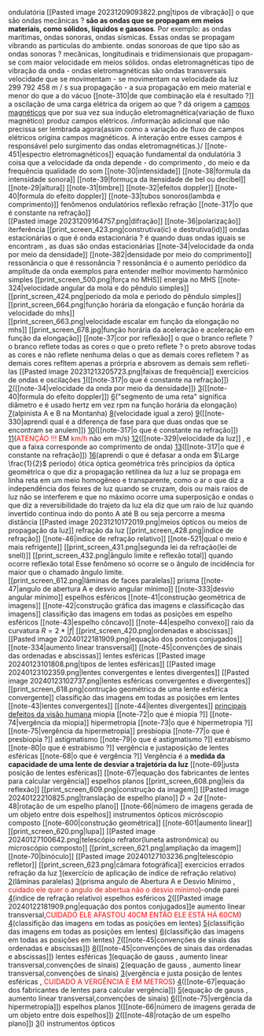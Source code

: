 
ondulatória
	[[Pasted image 20231209093822.png|tipos de vibração]]
	o que são ondas mecânicas ?
		**são as ondas que se propagam em meios materiais, como sólidos, líquidos e gasosos**. Por exemplo: as ondas marítimas, ondas sonoras, ondas sísmicas. Essas ondas se propagam vibrando as partículas do ambiente.
	ondas sonoroas
		de que tipo são as ondas sonoras ?
			mecânicas, longitudinais e tridimensionais que propagam-se com maior velocidade em meios sólidos.
	ondas eletromagnéticas
		tipo de vibração da onda
			- ondas eletromagnéticas são ondas transversais
		velocidade que se movimentam
			- se movimentam na velocidade da luz 299 792 458 m / s
		sua propagação
			- a sua propagação em meio material e menor do que a do vácuo
		[[note-310|de que combinação ela é resultado ?]]
		a oscilação de uma carga elétrica da origem ao que ?
			dá origem a [campos magnéticos](https://mundoeducacao.uol.com.br/fisica/campo-magnetico.htm) que por sua vez sua indução eletromagnética(variação de fluxo magnético) produz campos elétricos. 
			 /informação adicional que não precissa ser lembrada agora{assim como a variação de fluxo de campos elétricos origina campos magnéticos. A interação entre esses campos é responsável pelo surgimento das ondas eletromagnéticas.}/
		[[note-451|espectro eletromagnéticos]]
	equação fundamental da ondulatória
	3 coisa que a velocidade da onda depende
		- do comprimento , do meio e da frequência
	qualidade do som
		[[note-30|intensidade]]
			[[note-38|formula da intensidade sonora]]
			[[note-39|formuça da itensidade de bel ou decibel]]
		[[note-29|altura]]
		[[note-31|timbre]]
	[[note-32|efeitos doppler]]
		[[note-40|formula do efeito doppler]]
	[[note-33|tubos sonoros(lambda e comprimento)]]
	fenômenos ondulatórios
		reflexão
		refração
			[[note-317|o que é constante na refração]]		     
		[[Pasted image 20231209164757.png|difração]]
		[[note-36|polarização]]
		iterferência
			[[print_screen_423.png|construtiva(ic) e destrutiva(id)]]
		ondas estacionárias
			o que é onda estacionária ?
				é quando duas ondas iguais se encontram , as duas são ondas estacionárias
			[[note-34|velocidade da onda por meio da densidade]]
			[[note-382|densidade por meio do comprimento]]
		ressonância
			o que é ressonância ?
				 ressonância é o aumento periódico da amplitude da onda
				 exemplos para entender melhor
	movimento harmônico simples
		[[print_screen_500.png|força no MHS]]
        energia no MHS
        [[note-324|velocidade angular da mola e do pêndulo simples]]
		[[print_screen_424.png|periodo da mola e periodo do pêndulo simples]]
		[[print_screen_664.png|função horária da elongação e função horária da velocidade do mhs]]    
		[[print_screen_663.png|velocidade escalar em função da elongação no mhs]]
		[[print_screen_678.jpg|função horária da aceleração e aceleração em função da elongação]]
	[[note-37|cor por reflexão]]
		o que o branco reflete ?
			   o branco reflete todas as cores
		o que o preto reflete ?
				o preto absrove todas as cores e não reflete nenhuma delas
		o que as demais cores refletem ?
			as demais cores refltem apenas a prórpria e absrovem as demais sem refleti-las
	[[Pasted image 20231213205723.png|faixas de frequência]]
	exercícios de ondas e oscilações
		[1](https://www.qconcursos.com/questoes-militares/questoes/19938215-45)([[note-317|o que é constante na refração]])
		[2](https://www.qconcursos.com/questoes-militares/questoes/a77d6ece-6b)([[note-34|velocidade da onda por meio da densidade]])
		[3](https://www.qconcursos.com/questoes-militares/questoes/b1ea10fb-01)([[note-40|formula do efeito doppler]])
		[6](https://www.qconcursos.com/questoes-militares/questoes/8d3a9329-f3)("segmento de uma reta" significa diâmetro e é usado hertz em vez rpm na função horária da elongação)
		[7](https://www.qconcursos.com/questoes-militares/questoes/d720efb7-4b)(alpinista A e B na Montanha)
		[8](https://www.qconcursos.com/questoes-militares/questoes/d6d6c2f8-4b)(velocidade igual a zero)
		[9](https://www.qconcursos.com/questoes-militares/questoes/b0ab850d-d0)([[note-330|aprendi qual é a diferença de fase para que duas ondas que se encontram se anulem]])
		[10](https://www.qconcursos.com/questoes-militares/questoes/5b3a2687-16)([[note-317|o que é constante na refração]])
		[11](https://www.qconcursos.com/questoes-militares/questoes/a7a2706e-6b)(<span style="color:#ff0000">ATENÇÃO !!!</span> EM <span style="color:#ff0000">km/h</span> não em m/s)
		[12](https://www.qconcursos.com/questoes-militares/questoes/d75ef328-49)([[note-329|velocidade da luz]] , e que a faixa corresponde ao comprimento de onda)
		[13](https://www.qconcursos.com/questoes-militares/questoes/19b041c3-45)([[note-317|o que é constante na refração]])
		[16](https://www.qconcursos.com/questoes-militares/questoes/f54af8f0-a0)(aprendi o que é defasar a onda em $\Large \frac{1}{2}$ período)
ótica
	óptica geométrica
		três principios da óptica geométrica
			o que diz  a propagação retilínea da luz
				 a luz se propaga em linha reta em um meio homogêneo e transparente, como o ar 
			o que diz a independência dos feixes de luz
				 quando se cruzam, dois ou mais raios de luz não se interferem e que no máximo ocorre uma superposição e ondas
			o que diz a reversibilidade do trajeto da luz
				ela diz que um raio de luz quando invertido continua indo do ponto A até B ou seja percorre a mesma distância
		[[Pasted image 20231210172019.png|meios ópticos ou meios de propagação da luz]]
	refração da luz
		[[print_screen_428.png|indice de refração]]
		[[note-46|indice de refração relativo]]
		[[note-521|qual o meio é mais refrigente]]
		[[print_screen_431.png|segunda lei da refração(lei de snell)]]
		[[print_screen_432.png|ângulo limite e reflexão total]]
			quando ocorre reflexão total
				 Esse fenômeno só ocorre se o ângulo de incidência for maior que o chamado ângulo limite.	 	 
		[[print_screen_612.png|lâminas de faces paralelas]]
		prisma
			[[note-47|angulo de abertura A e desvio angular mínimo]]
			[[note-333|desvio angular mínimo]]
	espelhos esféricos
		[[note-41|construção geométrica de imagens]]
		[[note-42|construção gráfica das imagens e classificação das imagens]]
		classifição das imagens em todas as posições em espelho esféricos
			[[note-43|espelho côncavo]]
			[[note-44|espelho convexo]]
		raio da curvatura
			$R=2*|f|$
		[[print_screen_420.png|ordenadas e abscissas]]
		[[Pasted image 20240122181909.png|equação dos pontos conjugados]]
		[[note-334|aumento linear transversal]]
		[[note-45|convenções de sinais das ordenadas e abscissas]]
	lentes esféricas
		[[Pasted image 20240123101808.png|tipos de lentes esféricas]]
		[[Pasted image 20240123102359.png|lentes convergentes e lentes divergentes]]
		[[Pasted image 20240123102737.png|lentes esféricas convergentes e divergentes]]		
		[[print_screen_618.png|contrução geométrica de uma lente esférica convergente]]
		classifição das imagens em todas as posições em lentes
			[[note-43|lentes convergentes]]
			[[note-44|lentes divergentes]]
		[principais defeitos da visão humana](https://www.infoescola.com/optica/anomalias-da-visao/)
				miopia
					[[note-72|o que é miopia ?]]
					[[note-74|vergência da miopia]]
				hipermetropia
					[[note-73|o que é hipermetropia ?]]
					[[note-75|vergência da hipermetropia]]
				presbiopia
					[[note-77|o que é presbiopia ?]]
				astigmatismo
					[[note-79|o que é astigmatismo ?]]
				estrabismo
					[[note-80|o que é estrabismo ?]]
		vergência e justaposição de lentes esféricas
			[[note-68|o que é vergência ?]]
				Vergência é a **medida da capacidade de uma lente de desviar a trajetória da luz**
			[[note-69|justa posição de lentes esféricas]]
			[[note-67|equação dos fabricantes de lentes para calcular vergência]]
	espelhos planos
		[[print_screen_608.png|leis da reflexão]]
		[[print_screen_609.png|construção da imagem]]
		[[Pasted image 20240122210825.png|translação de espelho plano]]
			$D=2d$
	    [[note-48|rotação de um espelho plano]]
		[[note-66|número de imagens gerada de um objeto entre dois espelhos]]
	instrumentos ópticos
		micróscopio composto
			[[note-600|construção geométrica]]
			[[note-601|aumento linear]]
		[[print_screen_620.png|lupa]]
		[[Pasted image 20240127100642.png|telescópio refrator(luneta astronômica) ou microscópio composto]]
		[[print_screen_621.png|ampliação da imagem]]
		[[note-70|binóculo]]
		[[Pasted image 20240127103236.png|telescópio refletor]]
		[[print_screen_623.png|câmara fotográfica]]
	exercicios errados 
		refração da luz
			 [1](https://www.qconcursos.com/questoes-militares/questoes/a79bf388-6b)(exercício de aplicação de indice de refração relativo)
			 [2](https://www.qconcursos.com/questoes-militares/questoes/464932f5-49)(lâminas paralelas)
			 [3](https://www.qconcursos.com/questoes-militares/questoes/67bd5226-86)(prisma angulo de Abertura A e Desvio Mínimo , <span style="color:#ff0000">cuidado ele quer o angulo de abertua não o desvio mínimo</span>)-onde parei
			 [4](https://www.qconcursos.com/questoes-militares/questoes/fdac0247-f8)(indice de refração relativo)
		espelhos esféricos
			 [2](https://www.qconcursos.com/questoes-militares/questoes/b200bff0-01)([[Pasted image 20240122181909.png|equação dos pontos conjugados]]e aumento linear transversal,<span style="color:#ff0000">CUIDADO ELE AFASTOU 40CM ENTÃO ELE ESTÁ HÁ 60CM</span>)
			 [4](https://www.qconcursos.com/questoes-militares/questoes/8d1008f3-f3)(classifição das imagens em todas as posições em lentes)
			 [5](https://www.qconcursos.com/questoes-militares/questoes/21195fa9-4d)(classifição das imagens em todas as posições em lentes)
			 [6](https://www.qconcursos.com/questoes-militares/questoes/588cc633-ad)(classifição das imagens em todas as posições em lentes)
			 [7](https://www.qconcursos.com/questoes-militares/questoes/dfc47b82-55)([[note-45|convenções de sinais das ordenadas e abscissas]])
			 [8](https://www.qconcursos.com/questoes-militares/questoes/e7e73317-4d)([[note-45|convenções de sinais das ordenadas e abscissas]])
		lentes esféricas
			[1](https://www.qconcursos.com/questoes-militares/questoes/463d0095-49)(equação de gauss , aumento linear transversal,convenções de sinais)
			[2](https://www.qconcursos.com/questoes-militares/questoes/78fe711f-bf)(equação de gauss , aumento linear transversal,convenções de sinais)
			[3](https://www.qconcursos.com/questoes-militares/questoes/d7a607c9-49)(vergência e justa posição de lentes esféricas , <span style="color:#ff0000">CUIDADO A VERGÊNCIA É EM METROS</span>)
			[4](https://www.qconcursos.com/questoes-militares/questoes/d798e137-49)([[note-67|equação dos fabricantes de lentes para calcular vergência]])
			[5](https://www.qconcursos.com/questoes-militares/questoes/b94c35e8-3d)(equação de gauss , aumento linear transversal,convenções de sinais)
			[6](https://www.qconcursos.com/questoes-militares/questoes/4db919ad-42)([[note-75|vergência da hipermetropia]])
		espelhos planos
			[1](https://www.qconcursos.com/questoes-militares/questoes/79017296-bf)([[note-66|número de imagens gerada de um objeto entre dois espelhos]])
			[2](https://www.qconcursos.com/questoes-militares/questoes/9d59824f-50)([[note-48|rotação de um espelho plano]])
			[3](https://www.qconcursos.com/questoes-militares/questoes/763aebc5-55)()
		instrumentos ópticos

 